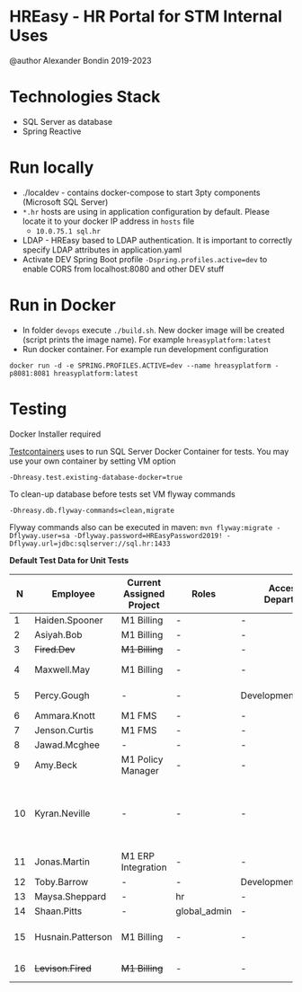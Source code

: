 # HREasy - HR Portal for STM Internal Uses

@author Alexander Bondin 2019-2023

# Technologies Stack

- SQL Server as database
- Spring Reactive

# Run locally

- ./localdev - contains docker-compose to start 3pty components (Microsoft SQL Server)
- `*.hr` hosts are using in application configuration by default. Please locate it to your docker IP address in `hosts`
  file
    - `10.0.75.1 sql.hr`
- LDAP - HREasy based to LDAP authentication. It is important to correctly specify LDAP attributes in application.yaml
- Activate DEV Spring Boot profile `-Dspring.profiles.active=dev` to enable CORS from localhost:8080 and other DEV stuff

# Run in Docker

- In folder `devops` execute `./build.sh`. New docker image will be created (script prints the image name). For
  example `hreasyplatform:latest`
- Run docker container. For example run development configuration

 ```shell script
docker run -d -e SPRING.PROFILES.ACTIVE=dev --name hreasyplatform -p8081:8081 hreasyplatform:latest
```

# Testing

<aside class="warning">
Docker Installer required
</aside>

[Testcontainers](https://www.testcontainers.org) uses to run SQL Server Docker Container for tests. You may use your own
container by setting VM option

`-Dhreasy.test.existing-database-docker=true`

To clean-up database before tests set VM flyway commands

`-Dhreasy.db.flyway-commands=clean,migrate`

Flyway commands also can be executed in maven:
`mvn flyway:migrate -Dflyway.user=sa -Dflyway.password=HREasyPassword2019! -Dflyway.url=jdbc:sqlserver://sql.hr:1433`


**Default Test Data for Unit Tests**

| N |Employee|Current Assigned Project|Roles|Accessible Departments|Accessible Projects|Manager|
|---|--------|------------------------|-----|----------------------|-------------------|-------|
|1|Haiden.Spooner|M1 Billing|-|-|-|-|
|2|Asiyah.Bob|M1 Billing|-|-|-|-|
|3| ~~Fired.Dev~~|~~M1 Billing~~|-|-|-|-|
|4|Maxwell.May|M1 Billing|-|-|M1 Billing|M1 Billing Project|
|5|Percy.Gough|-|-|Development|-|Development department|
|6|Ammara.Knott|M1 FMS|-|-|-|-|
|7|Jenson.Curtis|M1 FMS|-|-|-|-|
|8|Jawad.Mcghee|-|-|-|M1 FMS|M1 FMS|
|9|Amy.Beck|M1 Policy Manager|-|-|-|-|
|10|Kyran.Neville|-|-|-|M1 Billing,M1 FMS,M1 Policy Manager|M1 Billing,M1 FMS,M1 Policy Manager Projects|
|11|Jonas.Martin|M1 ERP Integration|-|-|-|-|
|12|Toby.Barrow|-|-|Development,Integration|-|-|
|13|Maysa.Sheppard|-|hr|-|-|-|
|14|Shaan.Pitts|-|global_admin|-|-|-|
|15|Husnain.Patterson|M1 Billing|-|-|-|Billing Business Account|
|16|~~Levison.Fired~~|~~M1 Billing~~|-|-|-|~~M1 Billing Project~~|
